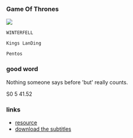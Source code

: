 ### Game Of Thrones

![](http://with.muyunyun.cn/149bd36ec2c46d8c789da45ce9ec9f7d.jpg-400)

`WINTERFELL`

`Kings LanDing`

`Pentos`

### good word

Nothing someone says before 'but' really counts.

S0 5 41.52

### links

* [resource](http://www.qxfun.com/game-of-thrones.html)
* [download the subtitles](https://secure.assrt.net/search2/Sub:%E6%9D%83%E5%8A%9B%E7%9A%84%E6%B8%B8%E6%88%8F+s01/?page=2)